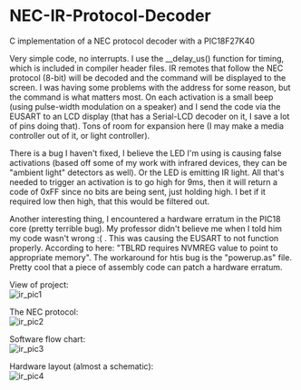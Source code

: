 # NEC-IR-Protocol-Decoder
C implementation of a NEC protocol decoder with a PIC18F27K40

Very simple code, no interrupts.  I use the __delay_us() function for timing, which is included in compiler header files.  IR remotes that follow the NEC protocol (8-bit) will be decoded and the command will be displayed to the screen.  I was having some problems with the address for some reason, but the command is what matters most.  On each activation is a small beep (using pulse-width modulation on a speaker) and I send the code via the EUSART to an LCD display (that has a Serial-LCD decoder on it, I save a lot of pins doing that).  Tons of room for expansion here (I may make a media controller out of it, or light controller).

There is a bug I haven't fixed, I believe the LED I'm using is causing false activations (based off some of my work with infrared devices, they can be "ambient light" detectors as well).  Or the LED is emitting IR light.  All that's needed to trigger an activation is to go high for 9ms, then it will return a code of 0xFF since no bits are being sent, just holding high.  I bet if it required low then high, that this would be filtered out.

Another interesting thing, I encountered a hardware erratum in the PIC18 core (pretty terrible bug).  My professor didn't believe me when I told him my code wasn't wrong :( .  This was causing the EUSART to not function properly.  According to here:  "TBLRD requires NVMREG value to point to appropriate memory".  The workaround for htis bug is the "powerup.as" file.  Pretty cool that a piece of assembly code can patch a hardware erratum.</br>

View of project:</br>
![ir_pic1](https://3.bp.blogspot.com/-eg8vL1p6M54/WToIhfaFF5I/AAAAAAAAARI/HxekjkFPpT8uHzSME4nR09Se-hcwE9wVQCEw/s1600/ir4.jpg)</br>

The NEC protocol:</br>
![ir_pic2](https://4.bp.blogspot.com/-RYDoB7P2o9E/WToIVgoITlI/AAAAAAAAARA/HgqiunGzexopnkGgUD7HmT9jYrhCelGJgCEw/s1600/ir3.png)</br>

Software flow chart:</br>
![ir_pic3](https://3.bp.blogspot.com/-sum6eQ0AmUQ/WToIWGVjjxI/AAAAAAAAARE/wYUXv1PWQgUN-bUxCGem5G5pQ5j7vz-yACEw/s1600/ir2.png)</br>

Hardware layout (almost a schematic):</br>
![ir_pic4](https://1.bp.blogspot.com/-JbZ1POF5HFM/WToIVxssaGI/AAAAAAAAAQ8/MxBYWY_d-T0NHIbLMjmRnYmPEZOrhGWjwCLcB/s1600/ir1.png)</br>

